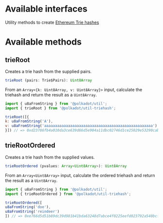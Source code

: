 # Available interfaces

Utility methods to create [Ethereum Trie hashes](https://github.com/ethereum/wiki/wiki/Patricia-Tree) 


# Available methods

## trieRoot

Creates a trie hash from the supplied pairs. 

```js
trieRoot (pairs: Trie$Pairs): Uint8Array
```


From an `Array<{k: Uint8Array, v: Uint8Array}>` input, calculate the triehash and return the result as a `Uint8Array`.

```js
import { u8aFromString } from '@polkadot/util';
import { trieRoot } from '@polkadot/util-triehash';

trieRoot([{
k: u8aFromString('A'),
v: u8aFromString('aaaaaaaaaaaaaaaaaaaaaaaaaaaaaaaaaaaaaaaaaaaaaaaaaa')
}]) // => 0xd23786fb4a010da3ce639d66d5e904a11dbc02746d1ce25029e53290cabf28ab
```

## trieRootOrdered

Creates a trie hash from the supplied values. 

```js
trieRootOrdered (pvalues: Array<Uint8Array>): Uint8Array
```


From an `Array<Uint8Array>` input, calculate the ordered triehash and return the result as a `Uint8Array`.

```js
import { u8aFromString } from '@polkadot/util';
import { trieRootOrdered } from '@polkadot/util-triehash';

trieRootOrdered([
u8aFromString('doe'),
u8aFromString('reindeer')
]) // => 0xe766d5d51b89dc39d981b41bda63248d7abce4f0225eefd023792a540bcffee3
```
